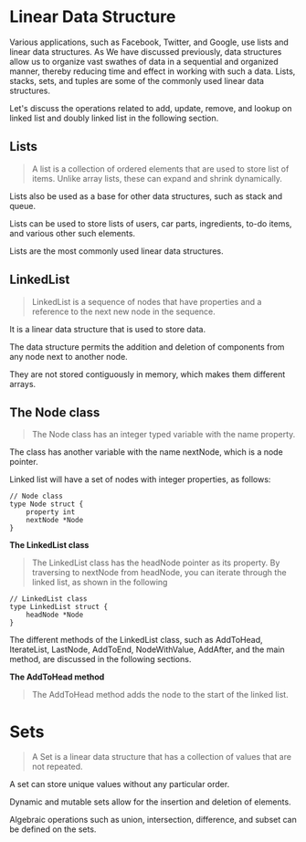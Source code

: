 # Linear Data Structure

Various applications, such as Facebook, Twitter, and Google, use lists and linear data structures.
As We have discussed previously, data structures allow us to organize vast swathes of data in a sequential and organized manner, 
thereby reducing time and effect in working with such a data. Lists, stacks, sets, and tuples are some of the commonly used
linear data structures.

Let's discuss the operations related to add, update, remove, and lookup on linked list and doubly linked list in the following section.

## Lists
> A list is a collection of ordered elements that are used to store list of items. Unlike array lists, these can expand and shrink dynamically.

Lists also be used as a base for other data structures, such as stack and queue.

Lists can be used to store lists of users, car parts, ingredients, to-do items, and various other such elements.

Lists are the most commonly used linear data structures.

## LinkedList
> LinkedList is a sequence of nodes that have properties and a reference to the next new node in the sequence.

It is a linear data structure that is used to store data.

The data structure permits the addition and deletion of components from any node next to another node.

They are not stored contiguously in memory, which makes them different arrays.

## The Node class
> The Node class has an integer typed variable with the name property.

The class has another variable with the name nextNode, which is a node pointer.

Linked list will have a set of nodes with integer properties, as follows:

    // Node class 
    type Node struct {
        property int
        nextNode *Node
    }
    
**The LinkedList class**
> The LinkedList class has the headNode pointer as its property.
By traversing to nextNode from headNode, you can iterate through the linked list, as shown in the following 

    // LinkedList class
    type LinkedList struct {
        headNode *Node
    }

The different methods of the LinkedList class, such as AddToHead, IterateList, LastNode, AddToEnd,
NodeWithValue, AddAfter, and the main method, are discussed in the following sections.

**The AddToHead method**
> The AddToHead method adds the node to the start of the linked list.

# Sets
> A Set is a linear data structure that has a collection of values that are not repeated.

A set can store unique values without any particular order.

Dynamic and mutable sets allow for the insertion and deletion of elements.

Algebraic operations such as union, intersection, difference, and subset can be defined on the sets.

